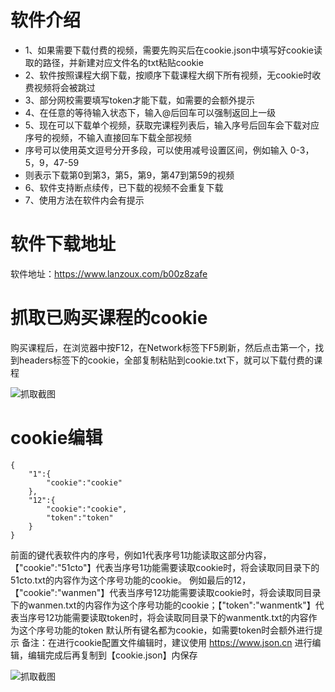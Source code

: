 # 软件介绍
  * 1、如果需要下载付费的视频，需要先购买后在cookie.json中填写好cookie读取的路径，并新建对应文件名的txt粘贴cookie
  * 2、软件按照课程大纲下载，按顺序下载课程大纲下所有视频，无cookie时收费视频将会被跳过
  * 3、部分网校需要填写token才能下载，如需要的会额外提示
  * 4、在任意的等待输入状态下，输入@后回车可以强制返回上一级
  * 5、现在可以下载单个视频，获取完课程列表后，输入序号后回车会下载对应序号的视频，不输入直接回车下载全部视频
  * 序号可以使用英文逗号分开多段，可以使用减号设置区间，例如输入 0-3，5，9，47-59
  * 则表示下载第0到第3，第5，第9，第47到第59的视频
  * 6、软件支持断点续传，已下载的视频不会重复下载
  * 7、使用方法在软件内会有提示


# 软件下载地址
软件地址：https://www.lanzoux.com/b00z8zafe

# 抓取已购买课程的cookie
购买课程后，在浏览器中按F12，在Network标签下F5刷新，然后点击第一个，找到headers标签下的cookie，全部复制粘贴到cookie.txt下，就可以下载付费的课程

![抓取截图](https://attach.52pojie.cn/forum/202009/19/211335u7f6s7qy1fhuurr4.jpg)  

# cookie编辑
```
{
    "1":{
        "cookie":"cookie"
    },
    "12":{
        "cookie":"cookie",
        "token":"token"
    }
}
```
前面的键代表软件内的序号，例如1代表序号1功能读取这部分内容，【"cookie":"51cto"】代表当序号1功能需要读取cookie时，将会读取同目录下的51cto.txt的内容作为这个序号功能的cookie。
例如最后的12，【"cookie":"wanmen"】代表当序号12功能需要读取cookie时，将会读取同目录下的wanmen.txt的内容作为这个序号功能的cookie；【"token":"wanmentk"】代表当序号12功能需要读取token时，将会读取同目录下的wanmentk.txt的内容作为这个序号功能的token
默认所有键名都为cookie，如需要token时会额外进行提示
备注：在进行cookie配置文件编辑时，建议使用 https://www.json.cn 进行编辑，编辑完成后再复制到【cookie.json】内保存

![抓取截图](https://attach.52pojie.cn/forum/202011/11/200938c6053573mmm3m5yw.jpg)  
